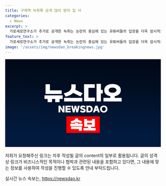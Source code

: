 ```yaml
---
title: 구제역 녹취록 공개 많이 받아 집 사
categories:
  - News
excerpt: >
  가로세로연구소가 추가로 공개한 녹취는 논란의 중심에 있는 유튜버들의 입장을 더욱 암시적으로 지원합니다. 카라큘라와 구제역이 협박 의혹을 부인하는 가운데, 이 녹취는 그들의 주장을 뒷받침하며 논란을 더 확산시키고 있습니다. 사람들은 녹취 내용에 대한 호기심을 가지고 더 많은 정보를 원하게 될 것입니다.
feature_text: >
  가로세로연구소가 추가로 공개한 녹취는 논란의 중심에 있는 유튜버들의 입장을 더욱 암시적으로 지원합니다. 카라큘라와 구제역이 협박 의혹을 부인하는 가운데, 이 녹취는 그들의 주장을 뒷받침하며 논란을 더 확산시키고 있습니다. 사람들은 녹취 내용에 대한 호기심을 가지고 더 많은 정보를 원하게 될 것입니다.
image: '/assets/img/newsdao_breakingnews.jpg'
---
```


<p><img src="/assets/img/newsdao_breakingnews.jpg" alt="flaretime 속보" /></p>

<p>저희가 요청해주신 링크는 차후 작성될 글의 content의 일부로 활용됩니다. 글의 성격상 링크가 비즈니스적인 목적이나 협박과 관련된 내용을 포함하고 있다면, 그 내용에 맞는 정보를 사용하여 작성을 진행할 수 있도록 안내 부탁드립니다.</p>
실시간 뉴스 속보는, <a href="https://newsdao.kr" rel="dofollow">https://newsdao.kr</a>


